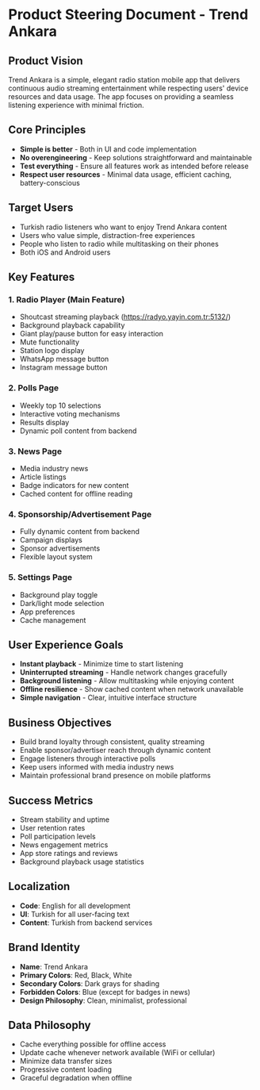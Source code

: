 # Product Steering Document - Trend Ankara

## Product Vision
Trend Ankara is a simple, elegant radio station mobile app that delivers continuous audio streaming entertainment while respecting users' device resources and data usage. The app focuses on providing a seamless listening experience with minimal friction.

## Core Principles
- **Simple is better** - Both in UI and code implementation
- **No overengineering** - Keep solutions straightforward and maintainable
- **Test everything** - Ensure all features work as intended before release
- **Respect user resources** - Minimal data usage, efficient caching, battery-conscious

## Target Users
- Turkish radio listeners who want to enjoy Trend Ankara content
- Users who value simple, distraction-free experiences
- People who listen to radio while multitasking on their phones
- Both iOS and Android users

## Key Features

### 1. Radio Player (Main Feature)
- Shoutcast streaming playback (https://radyo.yayin.com.tr:5132/)
- Background playback capability
- Giant play/pause button for easy interaction
- Mute functionality
- Station logo display
- WhatsApp message button
- Instagram message button

### 2. Polls Page
- Weekly top 10 selections
- Interactive voting mechanisms
- Results display
- Dynamic poll content from backend

### 3. News Page
- Media industry news
- Article listings
- Badge indicators for new content
- Cached content for offline reading

### 4. Sponsorship/Advertisement Page
- Fully dynamic content from backend
- Campaign displays
- Sponsor advertisements
- Flexible layout system

### 5. Settings Page
- Background play toggle
- Dark/light mode selection
- App preferences
- Cache management

## User Experience Goals
- **Instant playback** - Minimize time to start listening
- **Uninterrupted streaming** - Handle network changes gracefully
- **Background listening** - Allow multitasking while enjoying content
- **Offline resilience** - Show cached content when network unavailable
- **Simple navigation** - Clear, intuitive interface structure

## Business Objectives
- Build brand loyalty through consistent, quality streaming
- Enable sponsor/advertiser reach through dynamic content
- Engage listeners through interactive polls
- Keep users informed with media industry news
- Maintain professional brand presence on mobile platforms

## Success Metrics
- Stream stability and uptime
- User retention rates
- Poll participation levels
- News engagement metrics
- App store ratings and reviews
- Background playback usage statistics

## Localization
- **Code**: English for all development
- **UI**: Turkish for all user-facing text
- **Content**: Turkish from backend services

## Brand Identity
- **Name**: Trend Ankara
- **Primary Colors**: Red, Black, White
- **Secondary Colors**: Dark grays for shading
- **Forbidden Colors**: Blue (except for badges in news)
- **Design Philosophy**: Clean, minimalist, professional

## Data Philosophy
- Cache everything possible for offline access
- Update cache whenever network available (WiFi or cellular)
- Minimize data transfer sizes
- Progressive content loading
- Graceful degradation when offline